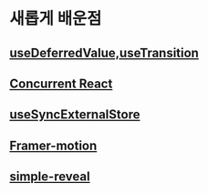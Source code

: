 # 새롭게 배운점

## [useDeferredValue,useTransition](https://velog.io/@dae_eun2/useDeferredValueuseTransition)
## [Concurrent React](https://velog.io/@dae_eun2/Concurrent-React)
##  [useSyncExternalStore](https://velog.io/@jay/Concurrent-React)
## [Framer-motion](https://velog.io/@dae_eun2/Framer-motion)
## [simple-reveal](https://github.com/daangn/simple-reveal)
